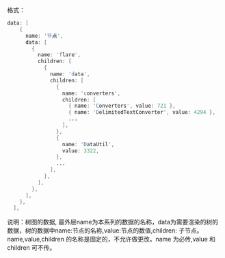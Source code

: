 格式：

```d
data: [
    {
      name: '节点',
      data: [
        {
          name: 'flare',
          children: [
            {
              name: 'data',
              children: [
                {
                  name: 'converters',
                  children: [
                    { name: 'Converters', value: 721 },
                    { name: 'DelimitedTextConverter', value: 4294 },
                    ...
                  ],
                },
                {
                  name: 'DataUtil',
                  value: 3322,
                },
                ...
              ],
            },
          ],
        },
      ],
    },
  ],
```

说明：树图的数据, 最外层name为本系列的数据的名称，data为需要渲染的树的数据，树的数据中name:节点的名称,value:节点的数值,children: 子节点。name,value,children 的名称是固定的，不允许做更改。name 为必传,value 和 children 可不传。
